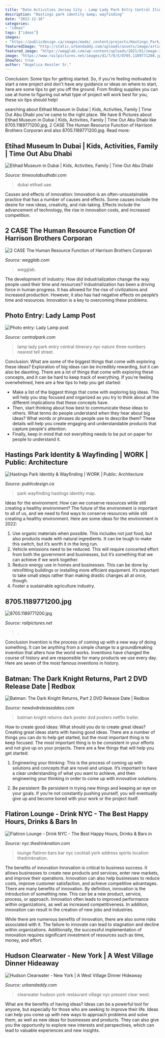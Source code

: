 ```yaml
---
title: "Date Activities Jersey City : Lamp Lady Park Entry Central Itinerary Nyc Nature Three Numbers Nearest Tell Street"
description: "Hastings park identity &amp; wayfinding"
date: "2022-12-16"
categories:
- "ideas"
tags: ["ideas"]
images:
- "https://publicdesign.ca/images/made/_content/projects/Hastings_Park/HP_MAP_2300x1500-signs-1_1707_1000.jpg"
featuredImage: "http://static.urbandaddy.com/uploads/assets/image/articles/standard/af78405c134a0e1598b6f0f445502b5711991246.jpg"
featured_image: "https://wegglab.com/wp-content/uploads/2021/01/image-2390-224x300.png"
image: "https://www.railpictures.net/images/d1/7/0/5/8705.1189771200.jpg"
ShowToc: true
author: "Angelica Kessler Sr."
---
```



Conclusion: Some tips for getting started.
So, if you're feeling motivated to start a new project and don't have any guidance or ideas on where to start, here are some tips to get you off the ground. From finding supplies you can use at home to figuring out what type of project will work best for you, these six tips should help!

	

		
searching about Etihad Museum in Dubai | Kids, Activities, Family | Time Out Abu Dhabi you've came to the right place. We have 8 Pictures about Etihad Museum in Dubai | Kids, Activities, Family | Time Out Abu Dhabi like 8705.1189771200.jpg, 2 CASE The Human Resource Function of Harrison Brothers Corporan and also 8705.1189771200.jpg. Read more:
		
    
## Etihad Museum In Dubai | Kids, Activities, Family | Time Out Abu Dhabi

<img loading=lazy src="https://www.timeoutabudhabi.com/public/images/2017/05/28/2017_timetravel_base.jpg" onerror="this.onerror=null;this.src='https://tse2.mm.bing.net/th?id=OIP.titliqZ3_GzVJ2u2SFK-8AHaEc&amp;pid=15.1';" alt="Etihad Museum in Dubai | Kids, Activities, Family | Time Out Abu Dhabi">

_Source: timeoutabudhabi.com_

>dubai etihad uae. 

	

Causes and effects of innovation:
Innovation is an often-unsustainable practice that has a number of causes and effects. Some causes include the desire for new ideas, creativity, and risk-taking. Effects include the advancement of technology, the rise in innovation costs, and increased competition.

    
## 2 CASE The Human Resource Function Of Harrison Brothers Corporan

<img loading=lazy src="https://wegglab.com/wp-content/uploads/2021/01/image-2390-224x300.png" onerror="this.onerror=null;this.src='https://tse3.mm.bing.net/th?id=OIP.CFu1vIeYWFhiLFAtuQyAcgAAAA&amp;pid=15.1';" alt="2 CASE The Human Resource Function of Harrison Brothers Corporan">

_Source: wegglab.com_

>wegglab. 

	

The development of industry: How did industrialization change the way people used their time and resources?
Industrialization has been a driving force in human progress. It has allowed for the rise of civilizations and increased production. However, it also has had negative effects on people’s time and resources. Innovation is a key to overcoming these problems.

    
## Photo Entry: Lady Lamp Post

<img loading=lazy src="https://www.centralpark.com/downloads/4313/download/lady-lamp-post.jpe?cb=783665e2e86dabe11fdbe675f24e26c4" onerror="this.onerror=null;this.src='https://tse2.mm.bing.net/th?id=OIP.mKfbRqH8WFZTLmVo9pBK8gHaMH&amp;pid=15.1';" alt="Photo entry: Lady Lamp post">

_Source: centralpark.com_

>lamp lady park entry central itinerary nyc nature three numbers nearest tell street. 

	

Conclusion: What are some of the biggest things that come with exploring these ideas?
Exploration of big ideas can be incredibly rewarding, but it can also be daunting. There are a lot of things that come with exploring these concepts, and it can be hard to keep track of everything. If you're feeling overwhelmed, here are a few tips to help you get started: 
- Make a list of the biggest things that come with exploring big ideas. This will help you stay focused and organized as you try to think about all the different implications that these concepts have. 
- Then, start thinking about how best to communicate these ideas to others. What terms do people understand when they hear about big ideas? What words or phrases do people use to describe them? These details will help you create engaging and understandable products that capture people's attention. 
- Finally, keep in mind that not everything needs to be put on paper for people to understand it.

    
## Hastings Park Identity &amp; Wayfinding | WORK | Public: Architecture

<img loading=lazy src="https://publicdesign.ca/images/made/_content/projects/Hastings_Park/HP_MAP_2300x1500-signs-1_1707_1000.jpg" onerror="this.onerror=null;this.src='https://tse2.mm.bing.net/th?id=OIP.oELCd4pg2QrKkKLc4feTGAHaEV&amp;pid=15.1';" alt="Hastings Park Identity &amp; Wayfinding | WORK | Public: Architecture">

_Source: publicdesign.ca_

>park wayfinding hastings identity map. 

	

Ideas for the environment: How can we conserve resources while still creating a healthy environment?
The future of the environment is important to all of us, and we need to find ways to conserve resources while still creating a healthy environment. Here are some ideas for the environment in 2022: 
1. Use organic materials when possible. This includes not just food, but also products made with natural ingredients. It can be tough to make this switch, but it’s worth it in the long run. 
2. Vehicle emissions need to be reduced. This will require concerted effort from both the government and businesses, but it’s something that we can achieve if we work together. 
3. Reduce energy use in homes and businesses. This can be done by retrofitting buildings or installing more efficient equipment. It’s important to take small steps rather than making drastic changes all at once, though. 
4. Foster a sustainable agriculture industry.

    
## 8705.1189771200.jpg

<img loading=lazy src="https://www.railpictures.net/images/d1/7/0/5/8705.1189771200.jpg" onerror="this.onerror=null;this.src='https://tse2.mm.bing.net/th?id=OIP.-VIgfpD1SswwPio8I_VXGAHaF2&amp;pid=15.1';" alt="8705.1189771200.jpg">

_Source: railpictures.net_

>. 

	

Conclusion
Invention is the process of coming up with a new way of doing something. It can be anything from a simple change to a groundbreaking invention that alters how the world works. Inventions have changed the course of history and are responsible for many products we use every day. Here are seven of the most famous inventions in history.

    
## Batman: The Dark Knight Returns, Part 2 DVD Release Date | Redbox

<img loading=lazy src="https://www.newdvdreleasedates.com/images/posters/large/batman-the-dark-knight-returns-part-2-2013.jpg" onerror="this.onerror=null;this.src='https://tse4.mm.bing.net/th?id=OIP.-RltsPbigvo5kC9tPLjZvwHaLH&amp;pid=15.1';" alt="Batman: The Dark Knight Returns, Part 2 DVD Release Date | Redbox">

_Source: newdvdreleasedates.com_

>batman knight returns dark poster dvd posters netflix trailer. 

	

How to create good ideas: What should you do to create great ideas?
Creating great ideas starts with having good ideas. There are a number of things you can do to help get started, but the most important thing is to keep focused. The most important thing is to be consistent in your efforts and not give up on your projects. There are a few things that will help you get started:
1. Engineering your thinking: This is the process of coming up with solutions and concepts that are novel and unique. It’s important to have a clear understanding of what you want to achieve, and then engineering your thinking in order to come up with innovative solutions.

2. Be persistent: Be persistent in trying new things and keeping an eye on your goals. If you’re not constantly pushing yourself, you will eventually give up and become bored with your work or the project itself.


    
## Flatiron Lounge - Drink NYC - The Best Happy Hours, Drinks &amp; Bars In

<img loading=lazy src="https://nyc.thedrinknation.com/images/bars/1flatironlounge.jpg" onerror="this.onerror=null;this.src='https://tse2.mm.bing.net/th?id=OIP.1oah_SRIkRmeBOHlWCmTogHaE9&amp;pid=15.1';" alt="Flatiron Lounge - Drink NYC - The Best Happy Hours, Drinks &amp; Bars in">

_Source: nyc.thedrinknation.com_

>lounge flatiron bars bar nyc cocktail york address spirits location thedrinknation. 

	

The benefits of innovation
Innovation is critical to business success. It allows businesses to create new products and services, enter new markets, and improve their operations. Innovation can also help businesses to reduce costs, improve customer satisfaction, and achieve competitive advantages.
There are many benefits of innovation. By definition, innovation is the introduction of something new. This can be a new product, service, process, or approach. Innovation often leads to improved performance within organizations, as well as increased competitiveness. In addition, innovation can result in the creation of new jobs and industries.

While there are numerous benefits of innovation, there are also some risks associated with it. The failure to innovate can lead to stagnation and decline within organizations. Additionally, the successful implementation of innovation requires significant investment of resources such as time, money, and effort.

    
## Hudson Clearwater - New York | A West Village Dinner Hideaway

<img loading=lazy src="http://static.urbandaddy.com/uploads/assets/image/articles/standard/af78405c134a0e1598b6f0f445502b5711991246.jpg" onerror="this.onerror=null;this.src='https://tse2.mm.bing.net/th?id=OIP.2x2D0hU3V5AZ1ZOFD61bxQHaDh&amp;pid=15.1';" alt="Hudson Clearwater - New York | A West Village Dinner Hideaway">

_Source: urbandaddy.com_

>clearwater hudson york restaurant village nyc present clear west. 

	

What are the benefits of having ideas?
Ideas can be a powerful tool for anyone, but especially for those who are seeking to improve their life. Ideas can help you come up with new ways to approach problems and solve them, as well as new ideas for businesses and products. They can also give you the opportunity to explore new interests and perspectives, which can lead to valuable experiences and new insights.

